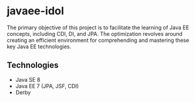 # javaee-idol

The primary objective of this project is to facilitate the learning of Java EE concepts, including CDI, DI, and JPA. The optimization revolves around creating an efficient environment for comprehending and mastering these key Java EE technologies.


## Technologies

* Java SE 8
* Java EE 7 (JPA, JSF, CDI)
* Derby
